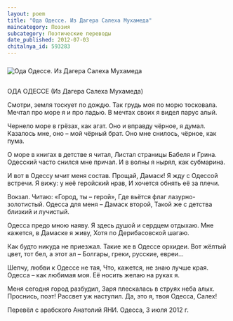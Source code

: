 ```yaml
---
layout: poem
title: "Ода Одессе. Из Дагера Салеха Мухамеда"
maincategory: Поэзия
subcategory: Поэтические переводы
date_published: 2012-07-03
chitalnya_id: 593283
---
```


<img src="http://img01.chitalnya.ru/upload2/371/44208517763763.jpg" style="margin-top:10px; margin-bottom:15px" alt ="Ода Одессе. Из Дагера Салеха Мухамеда" title="Ода Одессе. Из Дагера Салеха Мухамеда">


ОДА ОДЕССЕ
(Из Дагера Салеха Мухамеда)

Смотри, земля тоскует по дождю.
Так грудь моя по морю тосковала.
Мечтал про море я и про ладью.
В мечтах своих я видел парус алый.

Чернело море в грёзах, как агат.
Оно и вправду чёрное, я думал.
Казалось мне, оно – мой чёрный брат.
Оно мне снилось, чёрное, как пума.

О море в книгах в детстве я читал,
Листал страницы Бабеля и Грина.
Одесский часто снился мне причал.
И в волны я нырял, как субмарина.

И вот в Одессу мчит меня состав.
Прощай, Дамаск! Я жду с Одессой встречи.
Я вижу: у неё геройский нрав,
И хочется обнять её за плечи.

Вокзал. Читаю: «Город, ты – герой»,
Где вьётся флаг лазурно-золотистый.
Одесса для меня – Дамаск второй,
Такой же с детства близкий и лучистый.

Одесса предо мною наяву.
Я здесь душой и сердцем отдыхаю.
Мне кажется, в Дамаске я живу,
Хотя по Дерибасовской шагаю.

Как будто никуда не приезжал.
Такие же в Одессе орхидеи. 
Вот жёлтый цвет, тот бел, а этот ал – 
Болгары, греки, русские, евреи...

Шепчу, любви к Одессе не тая,
Что, кажется, не знаю лучше края.
Одесса – как любимая моя.
Её носить желаю на руках я.

Меня сегодня город разбудил,
Заря плескалась в струях неба алых.
Проснись, поэт! Рассвет уж наступил.
Да, это я, твоя Одесса, Салех!

Перевёл с арабского Анатолий ЯНИ.
Одесса, 3 июля 2012 г.







